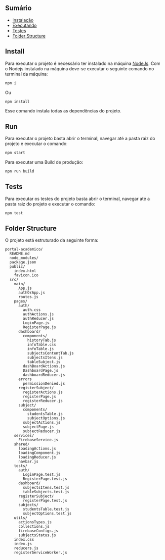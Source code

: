 ## Sumário

- [Instalação](#install)
- [Executando](#run)
- [Testes](#tests)
- [Folder Structure](#folder-structure)

## Install

Para executar o projeto é necessário ter instalado na máquina  [NodeJs](https://nodejs.org/en/).
Com o Nodejs instalado na máquina deve-se executar o seguinte comando no terminal da máquina:
```sh
npm i
```
Ou
```sh
npm install
```
Esse comando instala todas as dependências do projeto.

## Run

Para executar o projeto basta abrir o terminal, navegar até a pasta raiz do projeto e executar o comando:
```sh
npm start
```
Para executar uma Build de produção:
```sh
npm run build
```

## Tests

Para executar os testes do projeto basta abrir o terminal, navegar até a pasta raiz do projeto e executar o comando:
```sh
npm test
```

## Folder Structure

O projeto está estruturado da seguinte forma:

```
portal-academico/
  README.md
  node_modules/
  package.json
  public/
    index.html
    favicon.ico
  src/
    main/
      App.js
      authOrApp.js
      routes.js
    pages/
      auth/
        auth.css
        authActions.js
        authReducer.js
        LoginPage.js
        RegisterPage.js
      dashboard/
        components/
          historyTab.js
          infoTable.css
          infoTable.js
          subjectsContentTab.js
          subjectsItens.js
          tableSubject.js
        dashBoardActions.js
        DashboardPage.js
        dashboardReducer.js
      errors
        permissionDenied.js
      registerSubject/
        registerActions.js
        registerPage.js
        registerReducer.js
      subject/
        components/
          studentsTable.js
          subjectOptions.js
        subjectActions.js
        subjectPage.js
        subjectReducer.js
    services/
      FirebaseService.js
    shared/
      loadingActions.js
      loadingComponent.js
      loadingReducer.js
      navbar.js
    tests/
      auth/
        LoginPage.test.js
        RegisterPage.test.js
      dashboard/
        subjectsItens.test.js
        tableSubjects.test.js
      registerSubject/
        registerPage.test.js
      subjects/
        studentsTable.test.js
        subjectOptions.test.js
    utils/
      actionsTypes.js
      collections.js
      firebaseConfigs.js
      subjectsStatus.js
    index.css
    index.js
    reducers.js
    registerServiceWorker.js
```
